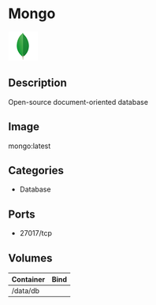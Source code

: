 # Mongo

![Logo](images/Mongo.png)

## Description
Open\-source document\-oriented database

## Image
mongo:latest

## Categories
- Database

## Ports
- 27017/tcp

## Volumes
| Container | Bind |
|-----------|------|
| /data/db |  |

